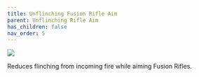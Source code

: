 ```yaml
---
title: Unflinching Fusion Rifle Aim
parent: Unflinching Rifle Aim
has_children: false
nav_order: 5
---
```


![](https://bungie.net/common/destiny2_content/icons/4c13962368f7625894a3c1550e96cc73.png)

Reduces flinching from incoming fire while aiming Fusion Rifles.
